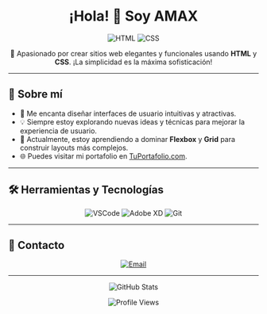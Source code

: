 <h1 align="center">¡Hola! 👋 Soy AMAX</h1>

<p align="center">
  <img src="https://img.shields.io/badge/HTML-E34F26?style=for-the-badge&logo=html5&logoColor=white" alt="HTML">
  <img src="https://img.shields.io/badge/CSS-1572B6?style=for-the-badge&logo=css3&logoColor=white" alt="CSS">
</p>

<p align="center">
  🌟 Apasionado por crear sitios web elegantes y funcionales usando <strong>HTML</strong> y <strong>CSS</strong>. ¡La simplicidad es la máxima sofisticación!
</p>

---

## 🚀 Sobre mí

- 🎨 Me encanta diseñar interfaces de usuario intuitivas y atractivas.
- 💡 Siempre estoy explorando nuevas ideas y técnicas para mejorar la experiencia de usuario.
- 🧠 Actualmente, estoy aprendiendo a dominar **Flexbox** y **Grid** para construir layouts más complejos.
- 🌐 Puedes visitar mi portafolio en [TuPortafolio.com](https://tuportafolio.com).

---

## 🛠️ Herramientas y Tecnologías

<p align="center">
  <img src="https://img.shields.io/badge/Visual_Studio_Code-0078D4?style=for-the-badge&logo=visual%20studio%20code&logoColor=white" alt="VSCode">
  <img src="https://img.shields.io/badge/Adobe_XD-FF61F6?style=for-the-badge&logo=adobe%20xd&logoColor=white" alt="Adobe XD">
  <img src="https://img.shields.io/badge/Git-F05032?style=for-the-badge&logo=git&logoColor=white" alt="Git">
</p>

---

## 💬 Contacto

<p align="center">
  <a href="mailto:amax070012@gmail.com">
    <img src="https://img.shields.io/badge/Email-D14836?style=for-the-badge&logo=gmail&logoColor=white" alt="Email">
  </a>
</p>

---

<p align="center">
  <img src="https://github-readme-stats.vercel.app/api?username=amax-oficial&show_icons=true&theme=radical" alt="GitHub Stats">
</p>

<p align="center">
  <img src="https://komarev.com/ghpvc/?username=amax-oficial&color=blue&style=flat-square" alt="Profile Views">
</p>

<p align="center">
</p>
